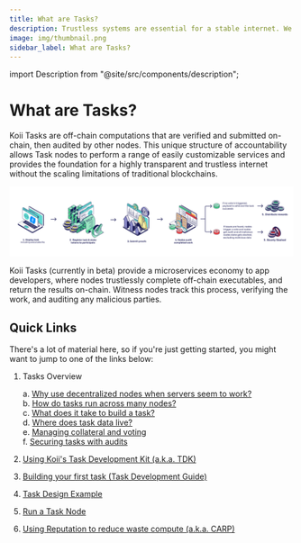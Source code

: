 ```yaml
---
title: What are Tasks?
description: Trustless systems are essential for a stable internet. We're working to make them bigger and better.
image: img/thumbnail.png
sidebar_label: What are Tasks?
---
```


import Description from "@site/src/components/description";

# What are Tasks?

<Description
  text="Trustless systems are essential for a stable internet. We're working to make
  them bigger and better."
/>

Koii Tasks are off-chain computations that are verified and submitted on-chain, then audited by other nodes. This unique structure of accountability allows Task nodes to perform a range of easily customizable services and provides the foundation for a highly transparent and trustless internet without the scaling limitations of traditional blockchains.

![banner](../img/What%20are%20tasks.svg)

<p>Koii Tasks (currently in beta) provide a microservices economy to app developers, where nodes trustlessly complete off-chain executables, and return the results on-chain. Witness nodes track this process, verifying the work, and auditing any malicious parties.</p>

## Quick Links

There's a lot of material here, so if you're just getting started, you might want to jump to one of the links below:

1.  Tasks Overview

    a. [Why use decentralized nodes when servers seem to work?](nodes-vs-servers)<br/>
    b. [How do tasks run across many nodes?](gradual-consensus)<br/>
    c. [What does it take to build a task?](key-components)<br/>
    d. [Where does task data live?](runtime-environment)<br/>
    e. [Managing collateral and voting](staking-and-voting)<br/>
    f. [Securing tasks with audits](what-are-audits)

2.  [Using Koii's Task Development Kit (a.k.a. TDK)](../task-development-guide/)
3.  [Building your first task (Task Development Guide)](../task-development-guide/)
4.  [Task Design Example ](../google-doodle-task/google-doodle-task)
5.  [Run a Task Node](../run-a-task-node)
6.  [Using Reputation to reduce waste compute (a.k.a. CARP)](../using-reputation)
